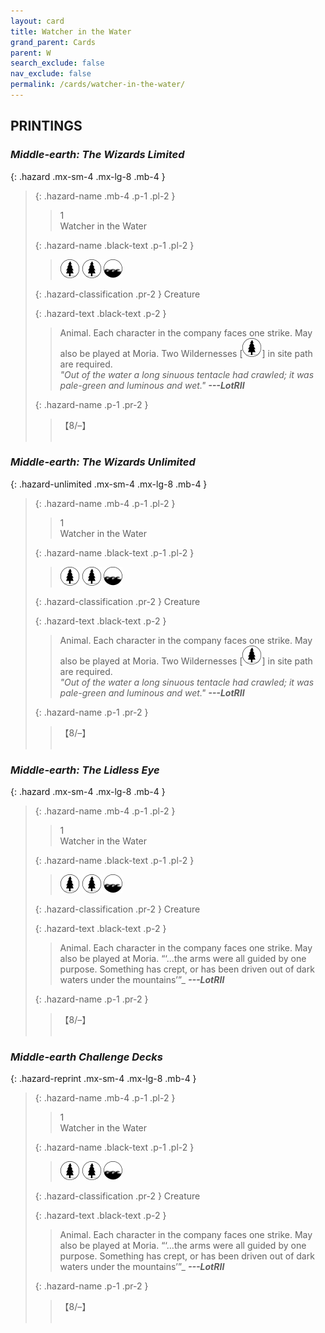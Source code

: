```yaml
---
layout: card
title: Watcher in the Water
grand_parent: Cards
parent: W
search_exclude: false
nav_exclude: false
permalink: /cards/watcher-in-the-water/
---
```


## PRINTINGS


### _Middle-earth: The Wizards Limited_

{: .hazard .mx-sm-4 .mx-lg-8 .mb-4 }
> {: .hazard-name .mb-4 .p-1 .pl-2 }
> > <div class="hazard-mp">1</div>
> > <div class="card-name">Watcher in the Water</div>
>
> {: .hazard-name .black-text .p-1 .pl-2 }
> > ![](/assets/images/wilderness.svg) ![](/assets/images/wilderness.svg) ![](/assets/images/coastalsea.svg)
>
> {: .hazard-classification .pr-2 }
> Creature
>
> {: .hazard-text .black-text .p-2 }
> > Animal. Each character in the company faces one strike. May also be played at Moria. Two Wildernesses \[![](/assets/images/wilderness.svg)] in site path are required. <br>_"Out of the water a long sinuous tentacle had crawled; it was pale-green and luminous and wet."_ ***---LotRII*** 
>
> {: .hazard-name .p-1 .pr-2 }
> > <div class="card-shield">【8/&ndash;】</div>
> > <div class="card-corruption">&nbsp;</div>

### _Middle-earth: The Wizards Unlimited_

{: .hazard-unlimited .mx-sm-4 .mx-lg-8 .mb-4 }
> {: .hazard-name .mb-4 .p-1 .pl-2 }
> > <div class="hazard-mp">1</div>
> > <div class="card-name">Watcher in the Water</div>
>
> {: .hazard-name .black-text .p-1 .pl-2 }
> > ![](/assets/images/wilderness.svg) ![](/assets/images/wilderness.svg) ![](/assets/images/coastalsea.svg)
>
> {: .hazard-classification .pr-2 }
> Creature
>
> {: .hazard-text .black-text .p-2 }
> > Animal. Each character in the company faces one strike. May also be played at Moria. Two Wildernesses \[![](/assets/images/wilderness.svg)] in site path are required. <br>_"Out of the water a long sinuous tentacle had crawled; it was pale-green and luminous and wet."_ ***---LotRII*** 
>
> {: .hazard-name .p-1 .pr-2 }
> > <div class="card-shield">【8/&ndash;】</div>
> > <div class="card-corruption-white">&nbsp;</div>

### _Middle-earth: The Lidless Eye_

{: .hazard .mx-sm-4 .mx-lg-8 .mb-4 }
> {: .hazard-name .mb-4 .p-1 .pl-2 }
> > <div class="hazard-mp">1</div>
> > <div class="card-name">Watcher in the Water</div>
>
> {: .hazard-name .black-text .p-1 .pl-2 }
> > ![](/assets/images/wilderness.svg) ![](/assets/images/wilderness.svg) ![](/assets/images/coastalsea.svg)
>
> {: .hazard-classification .pr-2 }
> Creature
>
> {: .hazard-text .black-text .p-2 }
> > Animal. Each character in the company faces one strike. May also be played at Moria.   “‘...the arms were all guided by one purpose. Something has crept, or has been driven out of dark waters under the mountains’”_ ***---LotRII*** 
>
> {: .hazard-name .p-1 .pr-2 }
> > <div class="card-shield">【8/&ndash;】</div>
> > <div class="card-corruption">&nbsp;</div>

### _Middle-earth Challenge Decks_

{: .hazard-reprint .mx-sm-4 .mx-lg-8 .mb-4 }
> {: .hazard-name .mb-4 .p-1 .pl-2 }
> > <div class="hazard-mp">1</div>
> > <div class="card-name">Watcher in the Water</div>
>
> {: .hazard-name .black-text .p-1 .pl-2 }
> > ![](/assets/images/wilderness.svg) ![](/assets/images/wilderness.svg) ![](/assets/images/coastalsea.svg)
>
> {: .hazard-classification .pr-2 }
> Creature
>
> {: .hazard-text .black-text .p-2 }
> > Animal. Each character in the company faces one strike. May also be played at Moria.   “‘...the arms were all guided by one purpose. Something has crept, or has been driven out of dark waters under the mountains’”_ ***---LotRII*** 
>
> {: .hazard-name .p-1 .pr-2 }
> > <div class="card-shield">【8/&ndash;】</div>
> > <div class="card-corruption-white">&nbsp;</div>

